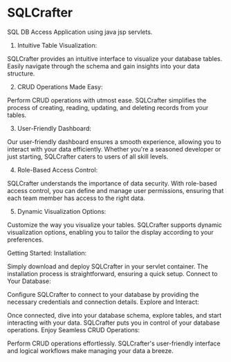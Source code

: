 # SQLCrafter
SQL DB Access Application using java jsp servlets.


1. Intuitive Table Visualization:

SQLCrafter provides an intuitive interface to visualize your database tables. Easily navigate through the schema and gain insights into your data structure.

2. CRUD Operations Made Easy:

Perform CRUD operations with utmost ease. SQLCrafter simplifies the process of creating, reading, updating, and deleting records from your tables.

3. User-Friendly Dashboard:

Our user-friendly dashboard ensures a smooth experience, allowing you to interact with your data efficiently. Whether you're a seasoned developer or just starting, SQLCrafter caters to users of all skill levels.

4. Role-Based Access Control:

SQLCrafter understands the importance of data security. With role-based access control, you can define and manage user permissions, ensuring that each team member has access to the right data.

5. Dynamic Visualization Options:

Customize the way you visualize your tables. SQLCrafter supports dynamic visualization options, enabling you to tailor the display according to your preferences.



Getting Started:
Installation:

Simply download and deploy SQLCrafter in your servlet container. The installation process is straightforward, ensuring a quick setup.
Connect to Your Database:

Configure SQLCrafter to connect to your database by providing the necessary credentials and connection details.
Explore and Interact:

Once connected, dive into your database schema, explore tables, and start interacting with your data. SQLCrafter puts you in control of your database operations.
Enjoy Seamless CRUD Operations:

Perform CRUD operations effortlessly. SQLCrafter's user-friendly interface and logical workflows make managing your data a breeze.